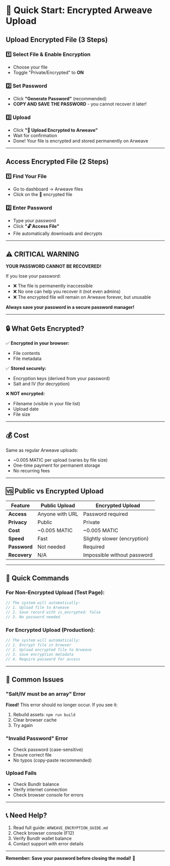 # 🚀 Quick Start: Encrypted Arweave Upload

## Upload Encrypted File (3 Steps)

### 1️⃣ Select File & Enable Encryption
- Choose your file
- Toggle "Private/Encrypted" to **ON**

### 2️⃣ Set Password
- Click **"Generate Password"** (recommended)
- **COPY AND SAVE THE PASSWORD** - you cannot recover it later!

### 3️⃣ Upload
- Click **"🔐 Upload Encrypted to Arweave"**
- Wait for confirmation
- Done! Your file is encrypted and stored permanently on Arweave

---

## Access Encrypted File (2 Steps)

### 1️⃣ Find Your File
- Go to dashboard → Arweave files
- Click on the 🔐 encrypted file

### 2️⃣ Enter Password
- Type your password
- Click **"🔓 Access File"**
- File automatically downloads and decrypts

---

## ⚠️ CRITICAL WARNING

**YOUR PASSWORD CANNOT BE RECOVERED!**

If you lose your password:
- ❌ The file is permanently inaccessible
- ❌ No one can help you recover it (not even admins)
- ❌ The encrypted file will remain on Arweave forever, but unusable

**Always save your password in a secure password manager!**

---

## 🔒 What Gets Encrypted?

✅ **Encrypted in your browser:**
- File contents
- File metadata

✅ **Stored securely:**
- Encryption keys (derived from your password)
- Salt and IV (for decryption)

❌ **NOT encrypted:**
- Filename (visible in your file list)
- Upload date
- File size

---

## 💰 Cost

Same as regular Arweave uploads:
- ~0.005 MATIC per upload (varies by file size)
- One-time payment for permanent storage
- No recurring fees

---

## 🆚 Public vs Encrypted Upload

| Feature | Public Upload | Encrypted Upload |
|---------|--------------|------------------|
| **Access** | Anyone with URL | Password required |
| **Privacy** | Public | Private |
| **Cost** | ~0.005 MATIC | ~0.005 MATIC |
| **Speed** | Fast | Slightly slower (encryption) |
| **Password** | Not needed | Required |
| **Recovery** | N/A | Impossible without password |

---

## 📱 Quick Commands

### For Non-Encrypted Upload (Test Page):
```javascript
// The system will automatically:
// 1. Upload file to Arweave
// 2. Save record with is_encrypted: false
// 3. No password needed
```

### For Encrypted Upload (Production):
```javascript
// The system will automatically:
// 1. Encrypt file in browser
// 2. Upload encrypted file to Arweave
// 3. Save encryption metadata
// 4. Require password for access
```

---

## 🐛 Common Issues

### "Salt/IV must be an array" Error
**Fixed!** This error should no longer occur. If you see it:
1. Rebuild assets: `npm run build`
2. Clear browser cache
3. Try again

### "Invalid Password" Error
- Check password (case-sensitive)
- Ensure correct file
- No typos (copy-paste recommended)

### Upload Fails
- Check Bundlr balance
- Verify internet connection
- Check browser console for errors

---

## 📞 Need Help?

1. Read full guide: `ARWEAVE_ENCRYPTION_GUIDE.md`
2. Check browser console (F12)
3. Verify Bundlr wallet balance
4. Contact support with error details

---

**Remember: Save your password before closing the modal!** 🔑
